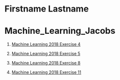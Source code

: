 # Firstname Lastname
# Machine_Learning_Jacobs

1. [Machine Learning 2018 Exercise 4](http://minds.jacobs-university.de/sites/default/files/uploads/teaching/MLSpring2018/exercise4_MLSpring2018.pdf)

2. [Machine Learning 2018 Exercise 5](http://minds.jacobs-university.de/sites/default/files/uploads/teaching/MLSpring2018/exercise5_MLSpring2018.pdf)

3. [Machine Learning 2018 Exercise 8](http://minds.jacobs-university.de/sites/default/files/uploads/teaching/MLSpring2018/exercise8_MLSpring2018.pdf)

4. [Machine Learning 2018 Exercise 11](http://minds.jacobs-university.de/sites/default/files/uploads/teaching/MLSpring2018/exercise11_MLSpring2018.pdf)
